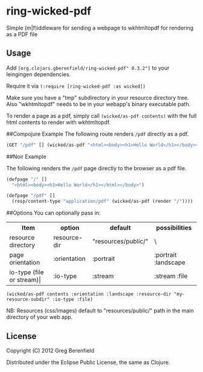 # ring-wicked-pdf

Simple (m|f)iddleware for sending a webpage to wkhtmltopdf for rendering as a PDF
file

## Usage

Add `[org.clojars.gberenfield/ring-wicked-pdf" 0.3.2"]` to your leingingen dependencies.

Require it via `(:require [ring-wicked-pdf :as wicked])`

Make sure you have a "tmp" subdirectory in your resource directory tree.  Also "wkhtmltopdf" needs to be in your webapp's binary executable path.

To render a page as a pdf, simply call `(wicked/as-pdf contents)` with the full html contents to render with wkhtmltopdf.

##Compojure Example
The following route renders `/pdf` directly as a pdf.

```clojure
(GET "/pdf" [] (wicked/as-pdf "<html><body><h1>Hello World</h1></body></html>"))
```

##Noir Example

The following renders the `/pdf` page directly to the
browser as a pdf file.

```clojure
(defpage "/" []
  "<html><body><h1>Hello World</h1></html></body>")

(defpage "/pdf" []
  (resp/content-type "application/pdf" (wicked/as-pdf (render "/"))))
```

##Options
You can optionally pass in:
<table>
  <tr><th>Item</th><th>option</th><th>default</th><th>possibilities</td></tr>
  <tr><td>resource directory</td><td>resource-dir</td><td>"resources/public/"</td><td>\<sub-directory string\></tr>
  <tr><td>page orientation</td><td>:orientation</td><td>:portrait</td><td>:portrait :landscape</td></tr>
  <tr><td>io-type (file or stream)|</td><td>:io-type</td><td>:stream</td><td> :stream :file</td></tr>
</table>

`(wicked/as-pdf contents :orientation :landscape :resource-dir "my-resource-subdir" :io-type :file)`


NB: Resources (css/images) default to "resources/public/" path in the main directory of your web app.

## License

Copyright (C) 2012 Greg Berenfield

Distributed under the Eclipse Public License, the same as Clojure.
